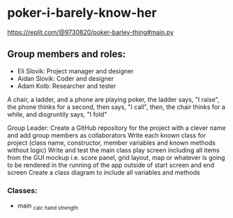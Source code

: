 # poker-i-barely-know-her 
https://replit.com/@9730820/poker-barley-thing#main.py

## Group members and roles:
* Eli Slovik: Project manager and designer
* Aidan Slovik: Coder and designer
* Adam Kolb: Researcher and tester

A chair, a ladder, and a phone are playing poker, the ladder says, "I raise", the phone thinks for a second, then says, "I call", then, the chair thinks for a while, and disgruntily says, "I fold"

Group Leader: Create a GitHub repository for the project with a clever name and add group members as collaborators 
Write each known class for project (class name, constructor, member variables and known methods without logic)
Write and test the main class play screen including all items from the GUI mockup i.e. score panel, grid layout, map or whatever is going to be rendered in the running of the app outside of start screen and end screen
Create a class diagram to include all variables and methods

### Classes:
* main
<sub> calc hand strength
